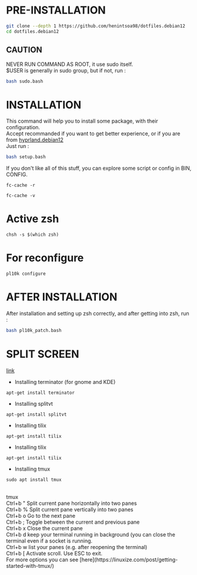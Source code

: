 # PRE-INSTALLATION
```bash
git clone --depth 1 https://github.com/henintsoa98/dotfiles.debian12
cd dotfiles.debian12
```
## CAUTION
NEVER RUN COMMAND AS ROOT, it use sudo itself. \
$USER is generally in sudo group, but if not, run :
```bash
bash sudo.bash
```
# INSTALLATION
This command will help you to install some package, with their configuration. \
Accept recommanded if you want to get better experience, or if you are from [hyprland.debian12](https://github.com/henintsoa98/hyprland.debian12) \
Just run :
```bash
bash setup.bash
```
If you don't like all of this stuff, you can explore some script or config in BIN, CONFIG.

```
fc-cache -r
```
```
fc-cache -v
```
# Active zsh
```
chsh -s $(which zsh)
```

# For reconfigure
```
pl10k configure
```

# AFTER INSTALLATION
After installation and setting up zsh correctly, and after getting into zsh, run :
```bash
bash pl10k_patch.bash
```
# SPLIT SCREEN
[link ](https://askubuntu.com/questions/171160/how-can-i-split-the-standard-ubuntu-terminal)

* Installing terminator (for gnome and KDE)
```
apt-get install terminator
```
* Installing splitvt
```
apt-get install splitvt
```
* Installing tilix
```
apt-get install tilix
```
* Installing tilix
```
apt-get install tilix
```
* Installing tmux
```
sudo apt install tmux
```
</br>
tmux </br>
Ctrl+b " Split current pane horizontally into two panes </br>
Ctrl+b % Split current pane vertically into two panes </br>
Ctrl+b o Go to the next pane </br>
Ctrl+b ; Toggle between the current and previous pane </br>
Ctrl+b x Close the current pane </br>
Ctrl+b d keep your terminal running in background (you can close the terminal even if a socket is running. </br>
Ctrl+b w list your panes (e.g. after reopening the terminal) </br>
Ctrl+b [ Activate scroll. Use ESC to exit. </br>
For more options you can see [here](https://linuxize.com/post/getting-started-with-tmux/) </br>


